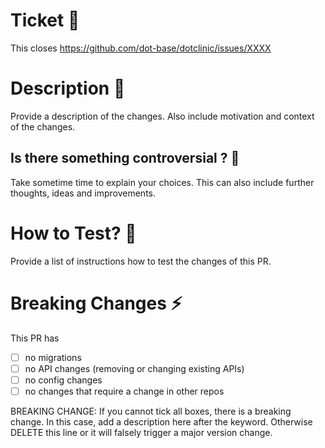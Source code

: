 # Ticket 🎫
This closes https://github.com/dot-base/dotclinic/issues/XXXX

# Description 📖
Provide a description of the changes. Also include motivation and context of the changes.

## Is there something controversial ? 🚨
Take sometime time to explain your choices.
This can also include further thoughts, ideas and improvements.

# How to Test? 🧪
Provide a list of instructions how to test the changes of this PR.

# Breaking Changes ⚡️
This PR has
- [ ] no migrations
- [ ] no API changes (removing or changing existing APIs)
- [ ] no config changes
- [ ] no changes that require a change in other repos

BREAKING CHANGE: If you cannot tick all boxes, there is a breaking change. In this case, add a description here after the keyword. Otherwise DELETE this line or it will falsely trigger a major version change.
